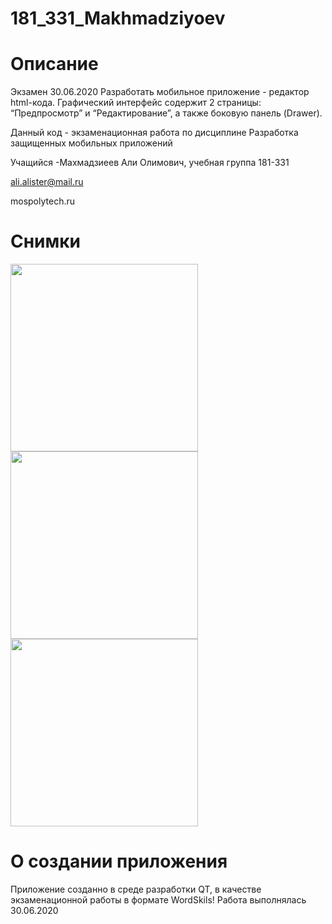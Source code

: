 # 181_331_Makhmadziyoev
# Описание

Экзамен 30.06.2020
Разработать мобильное приложение - редактор html-кода. Графический интерфейс содержит 2 страницы: 
“Предпросмотр” и “Редактирование”, а также  боковую панель (Drawer).


Данный код - экзаменационная работа по дисциплине Разработка защищенных мобильных приложений

Учащийся -Махмадзиеев Али Олимович, учебная группа 181-331

ali.alister@mail.ru

mospolytech.ru

# Снимки

<img src="https://funkyimg.com/i/361TM.png" width=300>  <img src="https://funkyimg.com/i/361TN.png" width=300>  <img src="https://funkyimg.com/i/361TP.png" width=300>

# О создании приложения
Приложение созданно в среде разработки QT, в качестве экзаменационной работы в формате WordSkils! 
Работа выполнялась 30.06.2020
